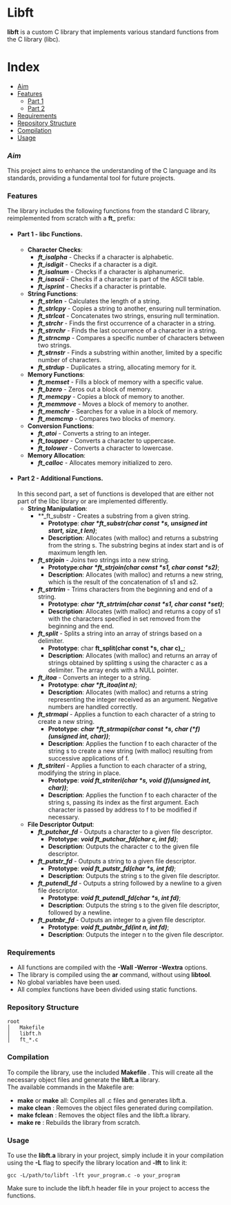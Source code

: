 # Libft
__libft__ is a custom C library that implements various standard functions from the C library (libc).
# Index
- [Aim](#aim)
- [Features](#features)
  - [Part 1](#prt1)
  - [Part 2](#prt2)
- [Requirements](#requirements)
- [Repository Structure](#structure)
- [Compilation](#compilation)
- [Usage](#usage)
### _Aim_ <a name="aim"></a>
This project aims to enhance the understanding of the C language and its standards, providing a fundamental tool for future projects.
### Features <a name="features"></a>
The library includes the following functions from the standard C library, reimplemented from scratch with a **ft_** prefix:  
- #### Part 1 - libc Functions.
  - **Character Checks**:
    - **_ft_isalpha_** - Checks if a character is alphabetic.
    - **_ft_isdigit_** - Checks if a character is a digit.
    - **_ft_isalnum_** - Checks if a character is alphanumeric.
    - **_ft_isascii_** - Checks if a character is part of the ASCII table.
    - **_ft_isprint_** - Checks if a character is printable.
  - **String Functions**:
    - **_ft_strlen_** - Calculates the length of a string.
    - **_ft_strlcpy_** - Copies a string to another, ensuring null termination.
    - **_ft_strlcat_** - Concatenates two strings, ensuring null termination.
    - **_ft_strchr_** - Finds the first occurrence of a character in a string.
    - **_ft_strrchr_** - Finds the last occurrence of a character in a string.
    - **_ft_strncmp_** - Compares a specific number of characters between two strings.
    - **_ft_strnstr_** - Finds a substring within another, limited by a specific number of characters.
    - **_ft_strdup_** - Duplicates a string, allocating memory for it.
  - **Memory Functions**:
    - **_ft_memset_** - Fills a block of memory with a specific value.
    - **_ft_bzero_** - Zeros out a block of memory.
    - **_ft_memcpy_** - Copies a block of memory to another.
    - **_ft_memmove_** - Moves a block of memory to another.
    - **_ft_memchr_** - Searches for a value in a block of memory.
    - **_ft_memcmp_** - Compares two blocks of memory.
  - **Conversion Functions**:
    - **_ft_atoi_** - Converts a string to an integer.
    - **_ft_toupper_** - Converts a character to uppercase.
    - **_ft_tolower_** - Converts a character to lowercase.
  - **Memory Allocation**:
    - **_ft_calloc_** - Allocates memory initialized to zero.
- #### Part 2 - Additional Functions.
  In this second part, a set of functions is developed that are either not part of the libc library or are implemented differently.  
    - **String Manipulation**:
      - **_ft_substr - Creates a substring from a given string.
        - **Prototype**: **_char *ft_substr(char const *s, unsigned int start, size_t len)_**;
        - **Description**: Allocates (with malloc) and returns a substring from the string s. The substring begins at index start and is of maximum length len.
      - **_ft_strjoin_** - Joins two strings into a new string.
        - **Prototype**:**_char *ft_strjoin(char const *s1, char const *s2)_**;
        - **Description**: Allocates (with malloc) and returns a new string, which is the result of the concatenation of s1 and s2.
      - **_ft_strtrim_** - Trims characters from the beginning and end of a string.
        - **Prototype**: **_char *ft_strtrim(char const *s1, char const *set)_**;
        - **Description**: Allocates (with malloc) and returns a copy of s1 with the characters specified in set removed from the beginning and the end.
      - **_ft_split_** - Splits a string into an array of strings based on a delimiter.
        - **Prototype**: char **ft_split(char const *s, char c)_**;
        - **Description**: Allocates (with malloc) and returns an array of strings obtained by splitting s using the character c as a delimiter. The array ends with a NULL pointer.
      - **_ft_itoa_** - Converts an integer to a string.
        - **Prototype**: **_char *ft_itoa(int n)_**;
        - **Description**: Allocates (with malloc) and returns a string representing the integer received as an argument. Negative numbers are handled correctly.
      - **_ft_strmapi_** - Applies a function to each character of a string to create a new string.
        - **Prototype**: **_char *ft_strmapi(char const *s, char (*f)(unsigned int, char))_**;
        - **Description**: Applies the function f to each character of the string s to create a new string (with malloc) resulting from successive applications of f.
      - **_ft_striteri_** - Applies a function to each character of a string, modifying the string in place.
        - **Prototype**: **_void ft_striteri(char *s, void (*f)(unsigned int, char*))_**;
        - **Description**: Applies the function f to each character of the string s, passing its index as the first argument. Each character is passed by address to f to be modified if necessary.
    - **File Descriptor Output**:
      - **_ft_putchar_fd_** - Outputs a character to a given file descriptor.
        - **Prototype**: **_void ft_putchar_fd(char c, int fd)_**;
        - **Description**: Outputs the character c to the given file descriptor.
      - **_ft_putstr_fd_** - Outputs a string to a given file descriptor.
        - **Prototype**: **_void ft_putstr_fd(char *s, int fd)_**;
        - **Description**: Outputs the string s to the given file descriptor.
      - **_ft_putendl_fd_** - Outputs a string followed by a newline to a given file descriptor.
        - **Prototype**: **_void ft_putendl_fd(char *s, int fd)_**;
        - **Description**: Outputs the string s to the given file descriptor, followed by a newline.
      - **_ft_putnbr_fd_** - Outputs an integer to a given file descriptor.
        - **Prototype**: **_void ft_putnbr_fd(int n, int fd)_**;
        - **Description**: Outputs the integer n to the given file descriptor.
### Requirements <a name="requirements"></a>
- All functions are compiled with the **-Wall -Werror -Wextra** options.
- The library is compiled using the **ar** command, without using **libtool**.
- No global variables have been used.
- All complex functions have been divided using static functions.
### Repository Structure <a name="structure"></a>
```
root
│   Makefile
│   libft.h
│   ft_*.c
````
### Compilation <a name="compilation"></a>
To compile the library, use the included **Makefile** . This will create all the necessary object files and generate the **libft.a** library.  
The available commands in the Makefile are:
- **make** or **make**  all: Compiles all .c files and generates libft.a.
- **make clean** : Removes the object files generated during compilation.
- **make fclean** : Removes the object files and the libft.a library.
- **make re** : Rebuilds the library from scratch.
### Usage <a name="usage"></a>
To use the **libft.a**  library in your project, simply include it in your compilation using the **-L**  flag to specify the library location and **-lft**  to link it:  
```
gcc -L/path/to/libft -lft your_program.c -o your_program
```
Make sure to include the libft.h header file in your project to access the functions.
